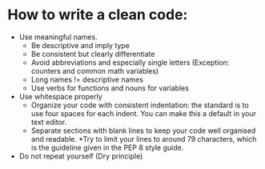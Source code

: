 # How to write a clean code:

* Use meaningful names.
	* Be descriptive and imply type
	* Be consistent but clearly differentiate 
	* Avoid abbreviations and especially single letters (Exception: counters and common math variables)
	* Long names != descriptive names
	* Use verbs for functions and nouns for variables
* Use whitespace properly
	* Organize your code with consistent indentation: the standard is to use four spaces for each indent. You can make this a default in your text editor.
	* Separate sections with blank lines to keep your code well organised and readable.
	*Try to limit your lines to around 79 characters, which is the guideline given in the PEP 8 style guide.
* Do not repeat yourself (Dry principle)
